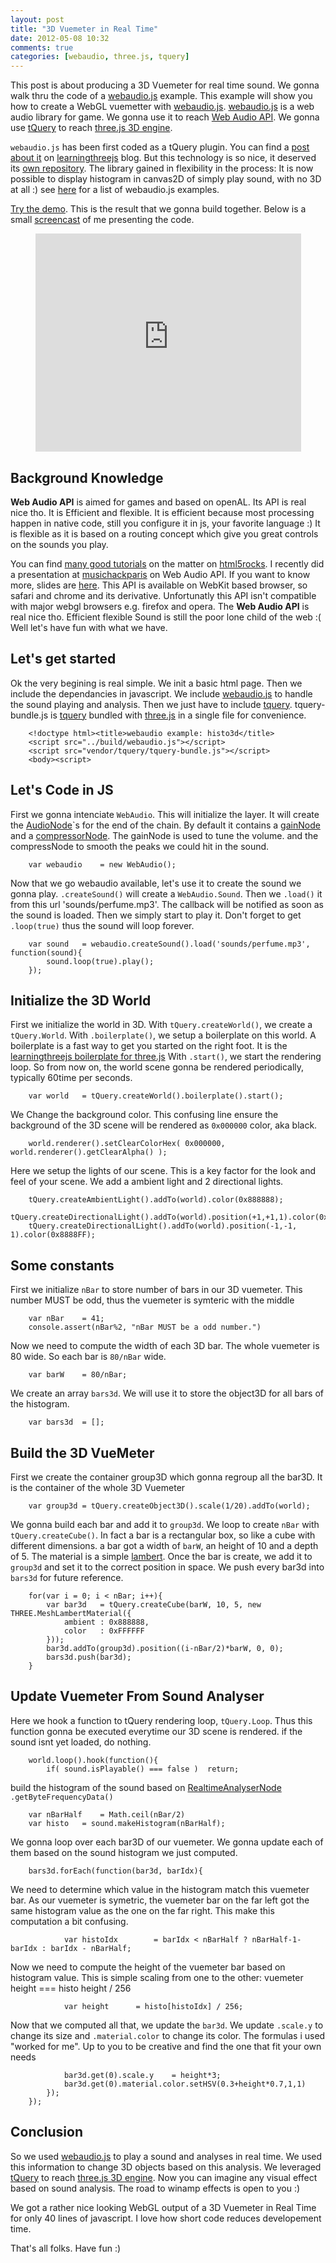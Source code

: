 ```yaml
---
layout: post
title: "3D Vuemeter in Real Time"
date: 2012-05-08 10:32
comments: true
categories: [webaudio, three.js, tquery]
---
```



This post is about producing a 3D Vuemeter for real time sound.
We gonna walk thru the code of a
[webaudio.js](https://github.com/jeromeetienne/webaudio.js) example.
This example will show you how to create a WebGL vuemetter with
[webaudio.js](https://github.com/jeromeetienne/webaudio.js).
[webaudio.js](https://github.com/jeromeetienne/webaudio.js) is a web audio library
for game. We gonna use it to reach [Web Audio API](https://dvcs.w3.org/hg/audio/raw-file/tip/webaudio/specification.html).
We gonna use [tQuery](https://github.com/jeromeetienne/tquery)
to reach [three.js 3D engine](http://github.com/mrdoob/three.js/).

```webaudio.js``` has been first coded as a tQuery plugin.
You can find a [post about it](http://learningthreejs.com/blog/2012/03/20/sounds-for-more-realistic-3d/)
on [learningthreejs](http://learningthreejs.com) blog.
But this technology is so nice, it deserved its [own repository](https://github.com/jeromeetienne/webaudio.js).
The library gained in flexibility in the process: It is now possible to display histogram in canvas2D
of simply play sound, with no 3D at all :) see [here](http://jeromeetienne.github.com/webaudio.js/#examples) for a list of
webaudio.js examples.

[Try the demo](http://jeromeetienne.github.com/webaudio.js/examples/histotquery.html).
This is the result that we gonna build together.
Below is a small [screencast](http://www.youtube.com/watch?v=BaCEKbWXbfM) of me presenting the code.

<center>
	<iframe width="425" height="349" src="http://www.youtube.com/embed/BaCEKbWXbfM" frameborder="0" allowfullscreen></iframe>
</center>

<!-- more -->

## Background Knowledge

**Web Audio API** is aimed for games and based on openAL.
Its API is real nice tho. It is Efficient and flexible.
It is efficient because most processing happen in native code,
still you configure it in js, your favorite language :)
It is flexible as it is based on a routing concept which
give you great controls on the sounds you play.

You can find
[many good tutorials](http://www.html5rocks.com/en/tutorials/#technology:multimedia)
on the matter on
[html5rocks](http://www.html5rocks.com/en/).
I recently did a presentation at [musichackparis](http://www.musichackparis.org) on Web Audio API.
If you want to know more, slides are [here](http://jeromeetienne.github.com/slides/webaudioapi).
This API is available on WebKit based browser, so safari and chrome and its derivative.
Unfortunatly this API isn't compatible with major webgl browsers e.g. firefox and opera.
The **Web Audio API** is real nice tho. Efficient flexible
Sound is still the poor lone child of the web :(
Well let's have fun with what we have.

## Let's get started

Ok the very begining is real simple. We init a basic html page.
Then we include the dependancies in javascript.
We include [webaudio.js](https://github.com/jeromeetienne/webaudio.js) to handle the sound playing and analysis.
Then we just have to include [tquery](https://github.com/jeromeetienne/tquery).
tquery-bundle.js is [tquery](https://github.com/jeromeetienne/tquery)
bundled with
[three.js](http://github.com/mrdoob/three.js/) in a single file for convenience.

```
    <!doctype html><title>webaudio example: histo3d</title>
    <script src="../build/webaudio.js"></script>
    <script src="vendor/tquery/tquery-bundle.js"></script>
    <body><script>
```

## Let's Code in JS

First we gonna intenciate ```WebAudio```. This will initialize the layer.
It will create the [AudioNode](https://dvcs.w3.org/hg/audio/raw-file/tip/webaudio/specification.html#AudioNode-section)`s
for the end of the chain.
By default it contains a
[gainNode](https://dvcs.w3.org/hg/audio/raw-file/tip/webaudio/specification.html#AudioGainNode)
and a
[compressorNode](https://dvcs.w3.org/hg/audio/raw-file/tip/webaudio/specification.html#DynamicsCompressorNode).
The gainNode is used to tune the volume. and the compressNode to smooth the peaks we could
hit in the sound.

```
	var webaudio	= new WebAudio();
```	

Now that we go webaudio available, let's use it to create the sound we gonna play.
```.createSound()``` will create a ```WebAudio.Sound```. Then we ```.load()``` it
from this url 'sounds/perfume.mp3'. The callback will be notified as soon as the sound
is loaded. Then we simply start to play it. Don't forget to get ```.loop(true)```
thus the sound will loop forever.

```
	var sound	= webaudio.createSound().load('sounds/perfume.mp3', function(sound){
		sound.loop(true).play();
	});
```

## Initialize the 3D World

First we initialize the world in 3D.
With ```tQuery.createWorld()```, we create a ```tQuery.World```.
With ```.boilerplate()```, we setup a boilerplate on this world. A boilerplate is
a fast way to get you started on the right foot. It is the
[learningthreejs boilerplate for three.js](http://learningthreejs.com/blog/2011/12/20/boilerplate-for-three-js/)
With ```.start()```, we start the rendering loop. So from now on, the world scene
gonna be rendered periodically, typically 60time per seconds.

```
	var world	= tQuery.createWorld().boilerplate().start();
```

We Change the background color. This confusing line ensure the background of the
3D scene will be rendered as ```0x000000``` color, aka black.

```
	world.renderer().setClearColorHex( 0x000000, world.renderer().getClearAlpha() );
```

Here we setup the lights of our scene. This is a key factor for the look and feel
of your scene. We add a ambient light and 2 directional lights.

```
	tQuery.createAmbientLight().addTo(world).color(0x888888);
	tQuery.createDirectionalLight().addTo(world).position(+1,+1,1).color(0x88FF88);
	tQuery.createDirectionalLight().addTo(world).position(-1,-1, 1).color(0x8888FF);
```

## Some constants

First we initialize ```nBar``` to store number of bars in our 3D vuemeter.
This number MUST be odd, thus the vuemeter is symteric with the middle

```
	var nBar	= 41;
	console.assert(nBar%2, "nBar MUST be a odd number.")
```

Now we need to compute the width of each 3D bar. The whole vuemeter is
 80 wide. So each bar is ```80/nBar``` wide.

```
	var barW	= 80/nBar;
```

We create an array ```bars3d```. We will use it to store the object3D
for all bars of the  histogram.

```
	var bars3d	= [];
```

## Build the 3D VueMeter 

First we create the container group3D which gonna regroup all the bar3D. It is the
container of the whole 3D Vuemeter

```
	var group3d	= tQuery.createObject3D().scale(1/20).addTo(world);
```

We gonna build each bar and add it to ```group3d```.
We loop to create ```nBar``` with ```tQuery.createCube()```. In fact a bar
is a rectangular box, so like a cube with different dimensions.
a bar got a width of ```barW```, an height of 10 and a depth of 5.
The material is a simple [lambert](http://en.wikipedia.org/wiki/Lambertian_reflection).
Once the bar is create, we add it to ```group3d``` and set it to the correct
position in space.
We push every bar3d into ```bars3d``` for future reference.

```
	for(var i = 0; i < nBar; i++){
		var bar3d	= tQuery.createCube(barW, 10, 5, new THREE.MeshLambertMaterial({
			ambient	: 0x888888,
			color	: 0xFFFFFF
		}));
		bar3d.addTo(group3d).position((i-nBar/2)*barW, 0, 0);
		bars3d.push(bar3d);
	}
```

## Update Vuemeter From Sound Analyser
	
Here we hook a function to tQuery rendering loop, ```tQuery.Loop```. Thus
this function gonna be executed everytime our 3D scene is rendered.
if the sound isnt yet loaded, do nothing.

```
	world.loop().hook(function(){
		if( sound.isPlayable() === false )	return;
```

build the histogram of the sound based on
[RealtimeAnalyserNode](https://dvcs.w3.org/hg/audio/raw-file/tip/webaudio/specification.html#RealtimeAnalyserNode)
```.getByteFrequencyData()```

```
	var nBarHalf	= Math.ceil(nBar/2)
	var histo	= sound.makeHistogram(nBarHalf);
```


We gonna loop over each bar3D of our vuemeter. We gonna update
each of them based on the sound histogram we just computed.

```
	bars3d.forEach(function(bar3d, barIdx){
```

We need to determine which value in the histogram match this vuemeter bar.
As our vuemeter is symetric, the vuemeter bar on the far left got the same
histogram value as the one on the far right. This make this computation
a bit confusing.

```
			var histoIdx		= barIdx < nBarHalf ? nBarHalf-1-barIdx : barIdx - nBarHalf;
```

Now we need to compute the height of the vuemeter bar based on histogram value.
This is simple scaling from one to the other: vuemeter height === histo height / 256

```
			var height		= histo[histoIdx] / 256;
```

Now that we computed all that, we update the ```bar3d```. We update ```.scale.y```
to change its size and ```.material.color``` to change its color. The formulas
i used "worked for me". Up to you to be creative and find the one that fit
your own needs
 
```
			bar3d.get(0).scale.y	= height*3;
			bar3d.get(0).material.color.setHSV(0.3+height*0.7,1,1)
		});
	});
```

## Conclusion

So we used
[webaudio.js](https://github.com/jeromeetienne/webaudio.js)
to play a sound and analyses in real time.
We used this information to change 3D objects based on this
analysis.
We leveraged [tQuery](https://github.com/jeromeetienne/tquery)
to reach [three.js 3D engine](http://github.com/mrdoob/three.js/).
Now you can imagine any visual effect based on sound analysis.
The road to winamp effects is open to you :)

We got a rather nice looking WebGL output of a 3D Vuemeter in Real Time
for only 40 lines of javascript. I love how short code
reduces developement time.

That's all folks. Have fun :)